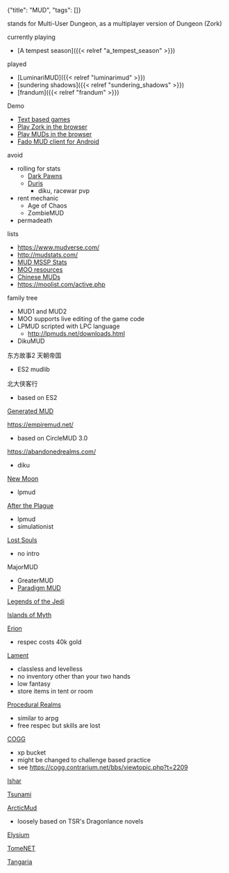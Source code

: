 {"title": "MUD", "tags": []}

stands for Multi-User Dungeon, as a multiplayer version of Dungeon (Zork)

currently playing
* [A tempest season]({{< relref "a_tempest_season" >}})

played
* [LuminariMUD]({{< relref "luminarimud" >}})
* [sundering shadows]({{< relref "sundering_shadows" >}})
* [frandum]({{< relref "frandum" >}})

Demo
* [Text based games](https://www.slideshare.net/apLexgrind/interactive-fiction-text-based-game)
* [Play Zork in the browser](http://textadventures.co.uk/games/view/5zyoqrsugeopel3ffhz_vq/zork)
* [Play MUDs in the browser](https://grapevine.haus/)
* [Fado MUD client for Android](https://iberia.jdai.pt/fado/fado.html)

avoid
* rolling for stats
  * [Dark Pawns](50.16.123.54:6969)
  * [Duris](https://www.durismud.com/)
    * diku, racewar pvp
* rent mechanic
  * Age of Chaos
  * ZombieMUD
* permadeath

lists
* https://www.mudverse.com/
* http://mudstats.com/
* [MUD MSSP Stats](https://iberia.jdai.pt/mudstats/mudlist)
* [MOO resources](https://lisdude.com/moo/)
* [Chinese MUDs](https://im-mortal.cn/mudlist)
* https://moolist.com/active.php

family tree
* MUD1 and MUD2
* MOO supports live editing of the game code
* LPMUD scripted with LPC language
  * http://lpmuds.net/downloads.html
* DikuMUD

东方故事2 天朝帝国
* ES2 mudlib

北大侠客行
* based on ES2

[Generated MUD](https://github.com/melvinzhang/genmud)

https://empiremud.net/
* based on CircleMUD 3.0

https://abandonedrealms.com/
* diku

[New Moon](http://newmoonmud.org/index.html)
* lpmud

[After the Plague](http://atp.pedia.szote.u-szeged.hu/~atp/main.html)
* lpmud
* simulationist

[Lost Souls](https://www.lostsouls.org/)
* no intro

MajorMUD
* GreaterMUD
* [Paradigm MUD](http://mud.paramud.com/)

[Legends of the Jedi](https://www.legendsofthejedi.com/)

[Islands of Myth](http://www.islandsofmyth.org/themud/)

[Erion](http://erionmud.com)
* respec costs 40k gold

[Lament](https://lament.ghostglass.net/index.html)
* classless and levelless
* no inventory other than your two hands
* low fantasy
* store items in tent or room

[Procedural Realms](http://www.proceduralrealms.com/)
* similar to arpg
* free respec but skills are lost

[COGG](https://cogg.contrarium.net/)
* xp bucket
* might be changed to challenge based practice
* see https://cogg.contrarium.net/bbs/viewtopic.php?t=2209

[Ishar](https://isharmud.com/)

[Tsunami](http://www.thebigwave.net/index.php)

[ArcticMud](http://arcticmud.org/)
* loosely based on TSR's Dragonlance novels

[Elysium](http://elysium-rpg.com/)

[TomeNET](https://www.tomenet.eu/index.php)

[Tangaria](https://tangaria.com/)


